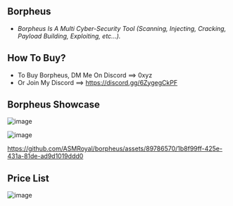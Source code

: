 ## Borpheus
* *Borpheus Is A Multi Cyber-Security Tool (Scanning, Injecting, Cracking, Payload Building, Exploiting, etc...).*

## How To Buy?
* To Buy Borpheus, DM Me On Discord ==> 0xyz
*   Or Join My Discord ==> https://discord.gg/6ZygegCkPF

## Borpheus Showcase

![image](https://user-images.githubusercontent.com/89786570/178143743-48df3eb1-dabe-4a2b-9f73-d928821a0cbb.png)

![image](https://github.com/ASMRoyal/borpheus/assets/89786570/23e79bcf-618e-411d-af86-865b2f36983c)

https://github.com/ASMRoyal/borpheus/assets/89786570/1b8f99ff-425e-431a-81de-ad9d1019ddd0


## Price List

![image](https://user-images.githubusercontent.com/89786570/178305542-9654f89d-2356-4686-a338-5b569550affb.png)
